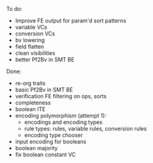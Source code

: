 To do:
* Improve FE output for param'd sort patterns
* variable VCs
* conversion VCs
* bv lowering
* field flatten
* clean visibilities
* better Pf2Bv in SMT BE

Done:
* re-org traits
* basic Pf2Bv in SMT BE
* verification FE filtering on ops, sorts
* completeness
* boolean ITE
* encoding polymorphism (attempt 1):
  * encodings and encoding types
  * rule types: rules, variable rules, conversion rules
  * encoding type chooser
* input encoding for booleans
* boolean majority
* fix boolean constant VC
